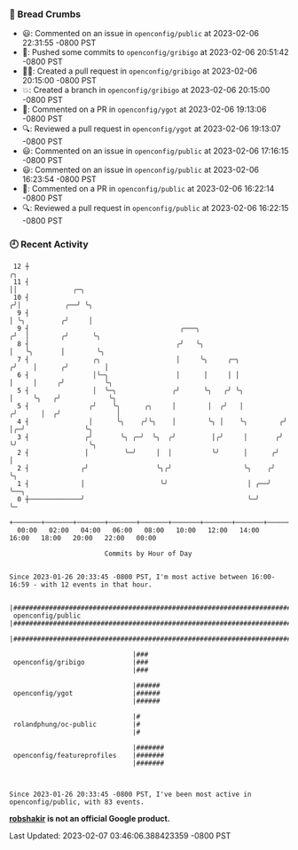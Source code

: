 ### 🍞 Bread Crumbs

 * 😃: Commented on an issue in `openconfig/public` at 2023-02-06 22:31:55 -0800 PST
 * 🚢: Pushed some commits to `openconfig/gribigo` at 2023-02-06 20:51:42 -0800 PST
 * ✍🏼: Created a pull request in `openconfig/gribigo` at 2023-02-06 20:15:00 -0800 PST
 * 💥: Created a branch in `openconfig/gribigo` at 2023-02-06 20:15:00 -0800 PST
 * 💬: Commented on a PR in  `openconfig/ygot` at 2023-02-06 19:13:06 -0800 PST
 * 🔍: Reviewed a pull request in  `openconfig/ygot` at 2023-02-06 19:13:07 -0800 PST
 * 😃: Commented on an issue in `openconfig/public` at 2023-02-06 17:16:15 -0800 PST
 * 😃: Commented on an issue in `openconfig/public` at 2023-02-06 16:23:54 -0800 PST
 * 💬: Commented on a PR in  `openconfig/public` at 2023-02-06 16:22:14 -0800 PST
 * 🔍: Reviewed a pull request in  `openconfig/public` at 2023-02-06 16:22:15 -0800 PST

### 🕘 Recent Activity
```
 12 ┼                                                                    ╭╮
 11 ┤                                                                    ││              ╭─╮
 10 ┤                                                                   ╭╯│           ╭──╯ ╰╮
  9 ┤                                                                   │ ╰╮         ╭╯     │
  9 ┤                                      ╭───╮                       ╭╯  │        ╭╯      ╰╮
  8 ┤                                     ╭╯   ╰╮                      │   ╰╮       │        ╰╮
  7 ┤                ╭╮                   │     ╰╮     ╭─╮            ╭╯    │      ╭╯         │
  6 ┤                │╰─╮                 │      │     │ │            │     │     ╭╯          ╰╮
  5 ┤                │  ╰─╮              ╭╯      ╰╮   ╭╯ ╰╮           │     ╰╮   ╭╯            ╰╮
  5 ┤               ╭╯    ╰╮      ╭╮     │        │  ╭╯   │          ╭╯      │  ╭╯              │
  4 ┤               │      ╰╮    ╭╯╰╮    │        ╰╮ │    ╰╮        ╭╯       │╭─╯               ╰╮
  3 ┤              ╭╯       ╰╮ ╭─╯  ╰╮  ╭╯         │╭╯     │       ╭╯        ╰╯                  ╰╮
  2 ┤              │         ╰─╯     │  │          ╰╯      │      ╭╯                              │
  2 ┤             ╭╯                 ╰╮╭╯                  ╰╮    ╭╯                               ╰╮
  1 ┤             │                   ╰╯                    │ ╭──╯                                 ╰──╮
  0 ┼─────────────╯                                         ╰─╯                                       ╰─
    +───────+───────+───────+───────+───────+───────+───────+───────+───────+───────+───────+───────+────
  00:00   02:00   04:00   06:00   08:00   10:00   12:00   14:00   16:00   18:00   20:00   22:00   00:00   

						Commits by Hour of Day


Since 2023-01-26 20:33:45 -0800 PST, I'm most active between 16:00-16:59 - with 12 events in that hour.

```



```
                               |###################################################################################
 openconfig/public             |###################################################################################
                               |###################################################################################

                               |###
 openconfig/gribigo            |###
                               |###

                               |######
 openconfig/ygot               |######
                               |######

                               |#
 rolandphung/oc-public         |#
                               |#

                               |#######
 openconfig/featureprofiles    |#######
                               |#######



Since 2023-01-26 20:33:45 -0800 PST, I've been most active in openconfig/public, with 83 events.

```
**[robshakir](mailto:robjs@google.com) is not an official Google product.**  


Last Updated: 2023-02-07 03:46:06.388423359 -0800 PST

